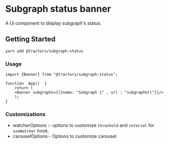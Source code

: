 # Subgraph status banner

A Ui component to display subgraph's status.

## Getting Started 
	

    yarn add @tractors/subgraph-status

### Usage

    import {Banner} from "@tractors/subgraph-status";

	function  App()  {
		return (
		<Banner subgraphs={[{name: "Subgraph 1" , url : "subgraphUrl"]}/>
		);
	}


### Customizations 
- watcherOptions :- options to customize `threshold` and `interval` for `useWatcher` hook.
- carouselOptions:- Options to customize carousel